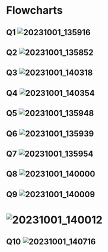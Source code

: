 # Flowcharts
## Q1 ![20231001_135916](https://github.com/hafsaa05/PfFall-23/assets/142868426/09499165-e81c-4371-805d-4d861620a984)
## Q2 ![20231001_135852](https://github.com/hafsaa05/PfFall-23/assets/142868426/42ecb16c-b073-4919-90d3-b0b348900635)
## Q3 ![20231001_140318](https://github.com/hafsaa05/PfFall-23/assets/142868426/267588ff-d000-49eb-8d21-0d399a19d894)
## Q4 ![20231001_140354](https://github.com/hafsaa05/PfFall-23/assets/142868426/b1f395f7-5607-4cf6-b22f-a934215658ee)
## Q5 ![20231001_135948](https://github.com/hafsaa05/PfFall-23/assets/142868426/6e19c94a-76b3-447c-bcb3-2dffefb15eeb)
## Q6 ![20231001_135939](https://github.com/hafsaa05/PfFall-23/assets/142868426/26330368-e28c-4c00-9f23-a66b266dca80)
## Q7 ![20231001_135954](https://github.com/hafsaa05/PfFall-23/assets/142868426/8612b503-63e5-4ff4-a1d9-dcde4f831e7b)
## Q8 ![20231001_140000](https://github.com/hafsaa05/PfFall-23/assets/142868426/eb2c7914-02fb-4e5b-94a4-78fe7e5c6a85)
## Q9 ![20231001_140009](https://github.com/hafsaa05/PfFall-23/assets/142868426/cc621f81-8025-443e-83b8-4b183ca5bb08)
#    ![20231001_140012](https://github.com/hafsaa05/PfFall-23/assets/142868426/20f57641-8db2-4784-9200-6a702c4d219f)
## Q10 ![20231001_140716](https://github.com/hafsaa05/PfFall-23/assets/142868426/0cc6253e-3aa2-4b86-85e8-48d41c56f044)
